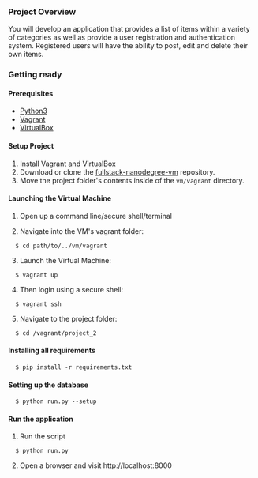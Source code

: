 ### Project Overview
You will develop an application that provides a list of items within a variety of categories as well as provide a user registration and authentication system. Registered users will have the ability to post, edit and delete their own items.

### Getting ready

#### Prerequisites
  * [Python3](https://www.python.org/)
  * [Vagrant](https://www.vagrantup.com/)
  * [VirtualBox](https://www.virtualbox.org/)

#### Setup Project
  1. Install Vagrant and VirtualBox
  2. Download or clone the [fullstack-nanodegree-vm](https://github.com/sh4rkfx/udacity-fsnd/tree/master/3/vm) repository.
  3. Move the project folder's contents inside of the `vm/vagrant` directory.

#### Launching the Virtual Machine
  1. Open up a command line/secure shell/terminal

  2. Navigate into the VM's vagrant folder:

  ```
    $ cd path/to/../vm/vagrant
  ```
  3. Launch the Virtual Machine:

  ```
    $ vagrant up
  ```
  4. Then login using a secure shell:

  ```
    $ vagrant ssh
  ```
  5. Navigate to the project folder:
  ```
    $ cd /vagrant/project_2
  ```

#### Installing all requirements
  ```
    $ pip install -r requirements.txt
  ```

#### Setting up the database
  ```
    $ python run.py --setup
  ```

#### Run the application
  1. Run the script
  ```
    $ python run.py
  ```
  2. Open a browser and visit http://localhost:8000

